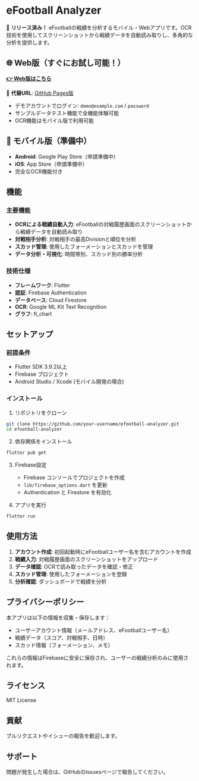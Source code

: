 # eFootball Analyzer

🚀 **リリース済み！** eFootballの戦績を分析するモバイル・Webアプリです。OCR技術を使用してスクリーンショットから戦績データを自動読み取りし、多角的な分析を提供します。

## 🌐 Web版（すぐにお試し可能！）

**[👉 Web版はこちら](https://efootball-analyzer.netlify.app/)**

🔗 **代替URL**: [GitHub Pages版](https://kk20250727.github.io/efootball-analyzer/)

- デモアカウントでログイン: `demo@example.com` / `password`
- サンプルデータテスト機能で全機能体験可能
- OCR機能はモバイル版で利用可能

## 📱 モバイル版（準備中）

- **Android**: Google Play Store（申請準備中）
- **iOS**: App Store（申請準備中）
- 完全なOCR機能付き

## 機能

### 主要機能
- **OCRによる戦績自動入力**: eFootballの対戦履歴画面のスクリーンショットから戦績データを自動読み取り
- **対戦相手分析**: 対戦相手の最高Divisionと順位を分析
- **スカッド管理**: 使用したフォーメーションとスカッドを管理
- **データ分析・可視化**: 時間帯別、スカッド別の勝率分析

### 技術仕様
- **フレームワーク**: Flutter
- **認証**: Firebase Authentication
- **データベース**: Cloud Firestore
- **OCR**: Google ML Kit Text Recognition
- **グラフ**: fl_chart

## セットアップ

### 前提条件
- Flutter SDK 3.9.2以上
- Firebase プロジェクト
- Android Studio / Xcode (モバイル開発の場合)

### インストール

1. リポジトリをクローン
```bash
git clone https://github.com/your-username/efootball-analyzer.git
cd efootball-analyzer
```

2. 依存関係をインストール
```bash
flutter pub get
```

3. Firebase設定
   - Firebase コンソールでプロジェクトを作成
   - `lib/firebase_options.dart` を更新
   - Authentication と Firestore を有効化

4. アプリを実行
```bash
flutter run
```

## 使用方法

1. **アカウント作成**: 初回起動時にeFootballユーザー名を含むアカウントを作成
2. **戦績入力**: 対戦履歴画面のスクリーンショットをアップロード
3. **データ確認**: OCRで読み取ったデータを確認・修正
4. **スカッド管理**: 使用したフォーメーションを登録
5. **分析確認**: ダッシュボードで戦績を分析

## プライバシーポリシー

本アプリは以下の情報を収集・保存します：
- ユーザーアカウント情報（メールアドレス、eFootballユーザー名）
- 戦績データ（スコア、対戦相手、日時）
- スカッド情報（フォーメーション、メモ）

これらの情報はFirebaseに安全に保存され、ユーザーの戦績分析のみに使用されます。

## ライセンス

MIT License

## 貢献

プルリクエストやイシューの報告を歓迎します。

## サポート

問題が発生した場合は、GitHubのIssuesページで報告してください。